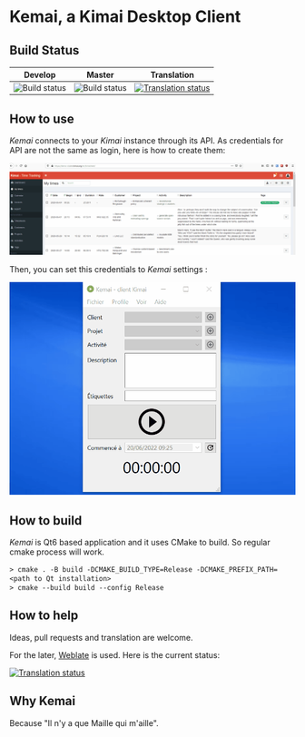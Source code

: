 # Kemai, a Kimai Desktop Client

## Build Status

|Develop|Master|Translation|
|:--:|:--:|:--:|
|![Build status](https://ci.appveyor.com/api/projects/status/github/AlexandrePTJ/Kemai?branch=develop&svg=true)|![Build status](https://ci.appveyor.com/api/projects/status/github/AlexandrePTJ/Kemai?branch=master&svg=true)|[![Translation status](https://hosted.weblate.org/widgets/kemai/-/kemai/svg-badge.svg)](https://hosted.weblate.org/engage/kemai/)|

## How to use

_Kemai_ connects to your _Kimai_ instance through its API. As credentials for API are not the same as login, here is how to create them:

![API password](https://github.com/AlexandrePTJ/kemai/blob/master/docs/api_password.gif)

Then, you can set this credentials to _Kemai_ settings :

![Kemai settings](https://github.com/AlexandrePTJ/kemai/blob/master/docs/kemai_settings.gif)

## How to build

_Kemai_ is Qt6 based application and it uses CMake to build. So regular cmake process will work.

```shell script
> cmake . -B build -DCMAKE_BUILD_TYPE=Release -DCMAKE_PREFIX_PATH=<path to Qt installation>
> cmake --build build --config Release
```

## How to help

Ideas, pull requests and translation are welcome.

For the later, [Weblate](https://hosted.weblate.org/engage/kemai/) is used. Here is the current status:

[![Translation status](https://hosted.weblate.org/widgets/kemai/-/kemai/multi-auto.svg)](https://hosted.weblate.org/engage/kemai/)

## Why Kemai

Because "Il n'y a que Maille qui m'aille".
